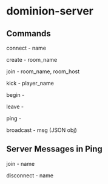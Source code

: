 # dominion-server

## Commands

connect - name

create - room_name

join - room_name, room_host

kick - player_name

begin -

leave -

ping -

broadcast - msg (JSON obj)

## Server Messages in Ping

join - name

disconnect - name
